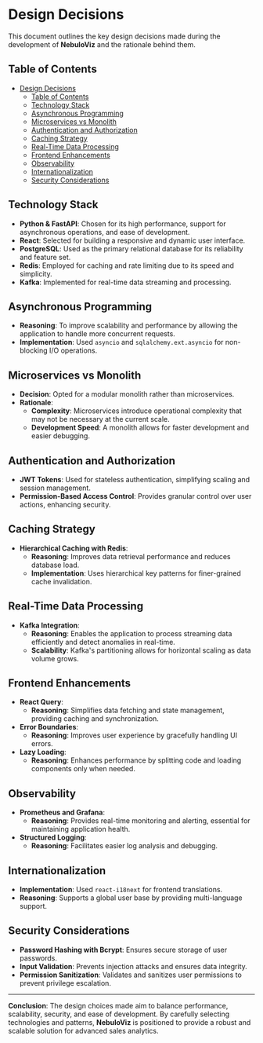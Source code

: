 # Design Decisions

This document outlines the key design decisions made during the development of **NebuloViz** and the rationale behind them.

## Table of Contents

- [Design Decisions](#design-decisions)
  - [Table of Contents](#table-of-contents)
  - [Technology Stack](#technology-stack)
  - [Asynchronous Programming](#asynchronous-programming)
  - [Microservices vs Monolith](#microservices-vs-monolith)
  - [Authentication and Authorization](#authentication-and-authorization)
  - [Caching Strategy](#caching-strategy)
  - [Real-Time Data Processing](#real-time-data-processing)
  - [Frontend Enhancements](#frontend-enhancements)
  - [Observability](#observability)
  - [Internationalization](#internationalization)
  - [Security Considerations](#security-considerations)

## Technology Stack

- **Python & FastAPI**: Chosen for its high performance, support for asynchronous operations, and ease of development.
- **React**: Selected for building a responsive and dynamic user interface.
- **PostgreSQL**: Used as the primary relational database for its reliability and feature set.
- **Redis**: Employed for caching and rate limiting due to its speed and simplicity.
- **Kafka**: Implemented for real-time data streaming and processing.

## Asynchronous Programming

- **Reasoning**: To improve scalability and performance by allowing the application to handle more concurrent requests.
- **Implementation**: Used `asyncio` and `sqlalchemy.ext.asyncio` for non-blocking I/O operations.

## Microservices vs Monolith

- **Decision**: Opted for a modular monolith rather than microservices.
- **Rationale**:
  - **Complexity**: Microservices introduce operational complexity that may not be necessary at the current scale.
  - **Development Speed**: A monolith allows for faster development and easier debugging.

## Authentication and Authorization

- **JWT Tokens**: Used for stateless authentication, simplifying scaling and session management.
- **Permission-Based Access Control**: Provides granular control over user actions, enhancing security.

## Caching Strategy

- **Hierarchical Caching with Redis**:
  - **Reasoning**: Improves data retrieval performance and reduces database load.
  - **Implementation**: Uses hierarchical key patterns for finer-grained cache invalidation.

## Real-Time Data Processing

- **Kafka Integration**:
  - **Reasoning**: Enables the application to process streaming data efficiently and detect anomalies in real-time.
  - **Scalability**: Kafka's partitioning allows for horizontal scaling as data volume grows.

## Frontend Enhancements

- **React Query**:
  - **Reasoning**: Simplifies data fetching and state management, providing caching and synchronization.
- **Error Boundaries**:
  - **Reasoning**: Improves user experience by gracefully handling UI errors.
- **Lazy Loading**:
  - **Reasoning**: Enhances performance by splitting code and loading components only when needed.

## Observability

- **Prometheus and Grafana**:
  - **Reasoning**: Provides real-time monitoring and alerting, essential for maintaining application health.
- **Structured Logging**:
  - **Reasoning**: Facilitates easier log analysis and debugging.

## Internationalization

- **Implementation**: Used `react-i18next` for frontend translations.
- **Reasoning**: Supports a global user base by providing multi-language support.

## Security Considerations

- **Password Hashing with Bcrypt**: Ensures secure storage of user passwords.
- **Input Validation**: Prevents injection attacks and ensures data integrity.
- **Permission Sanitization**: Validates and sanitizes user permissions to prevent privilege escalation.

---

**Conclusion**: The design choices made aim to balance performance, scalability, security, and ease of development. By carefully selecting technologies and patterns, **NebuloViz** is positioned to provide a robust and scalable solution for advanced sales analytics.

